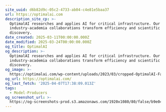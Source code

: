 ```yaml
---
site_uuid: d6b82d9c-05c2-4733-ab04-c4e81e5baa37
url: https://optimalai.com
description_site_cp: >-
  OptimalAI researches and applies AI for critical infrastructure. Our
  industry-academia collaborations transform efficiency and scientific
  discovery.
date_created: 2025-03-11T00:00:00.000Z
date_modified: 2025-03-24T00:00:00.000Z
og_title: OptimalAI
og_description: >-
  OptimalAI researches and applies AI for critical infrastructure. Our
  industry-academia collaborations transform efficiency and scientific
  discovery.
og_image: >-
  https://optimalai.com/wp-content/uploads/2023/03/cropped-OptimalAI-Favicon-1-180x180.png
og_url: https://optimalai.com/
og_last_fetch: '2025-04-07T17:38:09.013Z'
tags:
  - Model-Producers
og_screenshot_url: >-
  https://og-screenshots-prod.s3.amazonaws.com/1920x1080/80/false/b9e04a6b4b2d210be75ea55da9b007b662333f3ac6c63e5f803480f02b9cf3ab.jpeg
---
```


